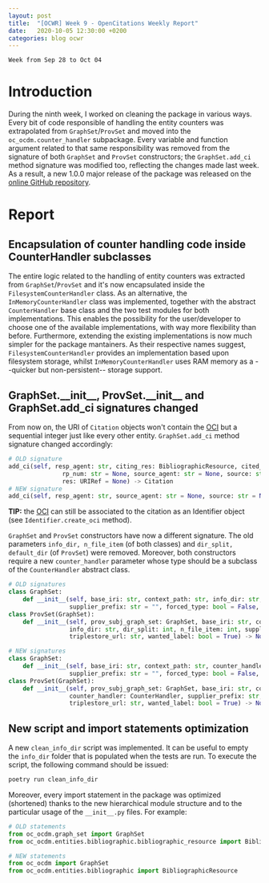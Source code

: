 ```yaml
---
layout: post
title:  "[OCWR] Week 9 - OpenCitations Weekly Report"
date:   2020-10-05 12:30:00 +0200
categories: blog ocwr
---
```

`Week from Sep 28 to Oct 04`

# Introduction
During the ninth week, I worked on cleaning the package in various ways. Every bit of code responsible of handling the entity counters was 
extrapolated from `GraphSet`/`ProvSet` and moved into the `oc_ocdm.counter_handler` subpackage. Every variable and function argument related to 
that same responsibility was removed from the signature of both `GraphSet` and `ProvSet` constructors; the `GraphSet.add_ci` method signature was
modified too, reflecting the changes made last week. As a result, a new 1.0.0 major release of the package was released on the [online GitHub 
repository][oc_ocdm_github].

# Report

## Encapsulation of counter handling code inside CounterHandler subclasses
The entire logic related to the handling of entity counters was extracted from `GraphSet`/`ProvSet` and it's now encapsulated inside the 
`FilesystemCounterHandler` class. As an alternative, the `InMemoryCounterHandler` class was implemented, together with the abstract 
`CounterHandler` base class and the two test modules for both implementations. This enables the possibility for the user/developer to
choose one of the available implementations, with way more flexibility than before. Furthermore, extending the existing implementations is
now much simpler for the package mantainers. As their respective names suggest, `FilesystemCounterHandler` provides an implementation based upon 
filesystem storage, whilst `InMemoryCounterHandler` uses RAM memory as a --quicker but non-persistent-- storage support.

## GraphSet.\_\_init\_\_, ProvSet.\_\_init\_\_ and GraphSet.add_ci signatures changed
From now on, the URI of `Citation` objects won't contain the [OCI][oci] but a sequential integer just like every other entity. `GraphSet.add_ci` method 
signature changed accordingly:
```python
# OLD signature
add_ci(self, resp_agent: str, citing_res: BibliographicResource, cited_res: BibliographicResource,
               rp_num: str = None, source_agent: str = None, source: str = None,
               res: URIRef = None) -> Citation
# NEW signature
add_ci(self, resp_agent: str, source_agent: str = None, source: str = None, res: URIRef = None) -> Citation
```
**TIP:** the [OCI][oci] can still be associated to the citation as an Identifier object (see `Identifier.create_oci` method).

`GraphSet` and `ProvSet` constructors have now a different signature. The old parameters `info_dir, n_file_item` (of both classes) and 
`dir_split, default_dir` (of `ProvSet`) were removed. Moreover, both constructors require a new `counter_handler` parameter whose type
should be a subclass of the `CounterHandler` abstract class.
```python
# OLD signatures
class GraphSet:
    def __init__(self, base_iri: str, context_path: str, info_dir: str, n_file_item: int = 1,
                 supplier_prefix: str = "", forced_type: bool = False, wanted_label: bool = True) -> None:
class ProvSet(GraphSet):
    def __init__(self, prov_subj_graph_set: GraphSet, base_iri: str, context_path: str, default_dir: str,
                 info_dir: str, dir_split: int, n_file_item: int, supplier_prefix: str,
                 triplestore_url: str, wanted_label: bool = True) -> None:

# NEW signatures
class GraphSet:
    def __init__(self, base_iri: str, context_path: str, counter_handler: CounterHandler,
                 supplier_prefix: str = "", forced_type: bool = False, wanted_label: bool = True) -> None:
class ProvSet(GraphSet):
    def __init__(self, prov_subj_graph_set: GraphSet, base_iri: str, context_path: str,
                 counter_handler: CounterHandler, supplier_prefix: str,
                 triplestore_url: str, wanted_label: bool = True) -> None:
```

## New script and import statements optimization
A new `clean_info_dir` script was implemented. It can be useful to empty the `info_dir` folder that is populated when the tests are run. To 
execute the script, the following command should be issued:
```bash
poetry run clean_info_dir
```
Moreover, every import statement in the package was optimized (shortened) thanks to the new hierarchical module structure and to the particular usage of the `__init__.py` files. For example:
```python
# OLD statements
from oc_ocdm.graph_set import GraphSet
from oc_ocdm.entities.bibliographic.bibliographic_resource import BibliographicResource

# NEW statements
from oc_ocdm import GraphSet
from oc_ocdm.entities.bibliographic import BibliographicResource
```

[oc_ocdm_github]:      https://github.com/iosonopersia/oc_ocdm
[oci]:                 https://figshare.com/articles/Open_Citation_Identifier_Definition/7127816
